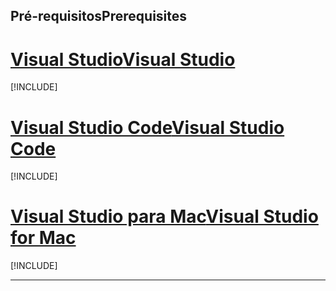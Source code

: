 ## <a name="prerequisites"></a><span data-ttu-id="ff319-101">Pré-requisitos</span><span class="sxs-lookup"><span data-stu-id="ff319-101">Prerequisites</span></span>

# <a name="visual-studiotabvisual-studio"></a>[<span data-ttu-id="ff319-102">Visual Studio</span><span class="sxs-lookup"><span data-stu-id="ff319-102">Visual Studio</span></span>](#tab/visual-studio)

[!INCLUDE[](~/includes/net-core-prereqs-vs-2.2.md)]

# <a name="visual-studio-codetabvisual-studio-code"></a>[<span data-ttu-id="ff319-103">Visual Studio Code</span><span class="sxs-lookup"><span data-stu-id="ff319-103">Visual Studio Code</span></span>](#tab/visual-studio-code)

[!INCLUDE[](~/includes/net-core-prereqs-vsc-2.2.md)]

# <a name="visual-studio-for-mactabvisual-studio-mac"></a>[<span data-ttu-id="ff319-104">Visual Studio para Mac</span><span class="sxs-lookup"><span data-stu-id="ff319-104">Visual Studio for Mac</span></span>](#tab/visual-studio-mac)

[!INCLUDE[](~/includes/net-core-prereqs-mac-2.2.md)]

---